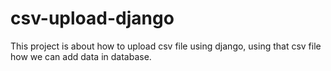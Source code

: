 # csv-upload-django
This project is about how to upload csv file using django, using that csv file how we can add data in database.

